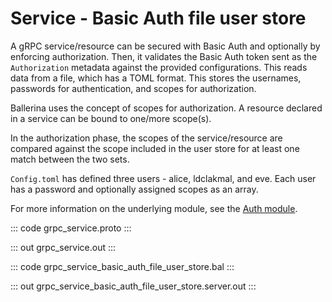 # Service - Basic Auth file user store

A gRPC service/resource can be secured with Basic Auth and optionally by
enforcing authorization. Then, it validates the Basic Auth token sent as the
`Authorization` metadata against the provided configurations. This reads data
from a file, which has a TOML format. This stores the usernames, passwords
for authentication, and scopes for authorization.

Ballerina uses the concept of scopes for authorization. A resource declared
in a service can be bound to one/more scope(s).

In the authorization phase, the scopes of the service/resource are compared
against the scope included in the user store for at least one match between
the two sets.

`Config.toml` has defined three users - alice, ldclakmal, and eve. Each user has a
password and optionally assigned scopes as an array.

For more information on the underlying module,
see the [Auth module](https://docs.central.ballerina.io/ballerina/auth/latest/).

::: code grpc_service.proto :::

::: out grpc_service.out :::

::: code grpc_service_basic_auth_file_user_store.bal :::

::: out grpc_service_basic_auth_file_user_store.server.out :::